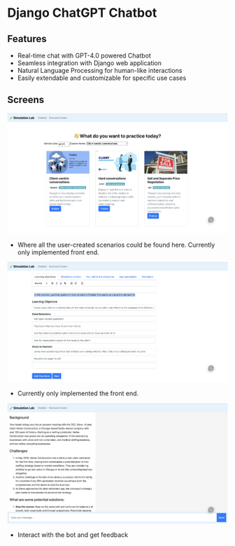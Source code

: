 # Django ChatGPT Chatbot

## Features

- Real-time chat with GPT-4.0 powered Chatbot
- Seamless integration with Django web application
- Natural Language Processing for human-like interactions
- Easily extendable and customizable for specific use cases

## Screens
![Scenario screen](images/scenarios.png)
- Where all the user-created scenarios could be found here. Currently only implemented front end.

![Simcreator](images/simcreator.png)
- Currently only implemented the front end. 

![Simulation](images/simulation.png)
- Interact with the bot and get feedback 


